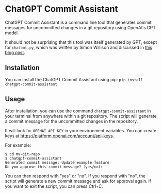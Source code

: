# ChatGPT Commit Assistant

ChatGPT Commit Assistant is a command line tool that generates commit messages for uncommitted changes in a git repository using OpenAI's GPT model.

It should not be surprising that this tool was itself generated by GPT, except for `chatbot.py`, which was written by Simon Willison and discussed in [this blog post](https://til.simonwillison.net/gpt3/chatgpt-api).

## Installation

You can install the ChatGPT Commit Assistant using pip: `pip install chatgpt-commit-assistant`

## Usage

After installation, you can use the command `chatgpt-commit-assistant` in your terminal from anywhere within a git repository. The script will generate a commit message for the uncommitted changes in the repository.

It will look for `OPENAI_API_KEY` in your environment variables. You can create keys at https://platform.openai.com/account/api-keys.

For example:

```
$ cd my-git-repo
$ chatgpt-commit-assistant
Generated commit message: Update example feature
Do you approve this commit message? (yes/no):
```

You can then respond with "yes" or "no". If you respond with "no", the script will generate a new commit message and ask for approval again. If you want to exit the script, you can press Ctrl+C.
